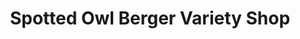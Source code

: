 ---
title: "Spotted Owl Berger Variety Shop"
url: /seattle/spotted-owl-berger-variety-shop/
shop: tobacco
---